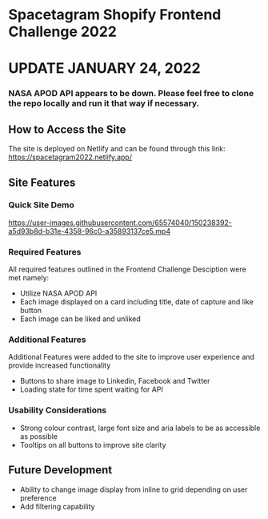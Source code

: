 # Spacetagram Shopify Frontend Challenge 2022

# UPDATE JANUARY 24, 2022
### NASA APOD API appears to be down. Please feel free to clone the repo locally and run it that way if necessary.
## How to Access the Site

The site is deployed on Netlify and can be found through this link: https://spacetagram2022.netlify.app/

## Site Features

### Quick Site Demo

https://user-images.githubusercontent.com/65574040/150238392-a5d93b8d-b31e-4358-96c0-a35893137ce5.mp4

### Required Features

All required features outlined in the Frontend Challenge Desciption were met namely:

- Utilize NASA APOD API
- Each image displayed on a card including title, date of capture and like button
- Each image can be liked and unliked

### Additional Features

Additional Features were added to the site to improve user experience and provide increased functionality

- Buttons to share image to Linkedin, Facebook and Twitter
- Loading state for time spent waiting for API

### Usability Considerations

- Strong colour contrast, large font size and aria labels to be as accessible as possible
- Tooltips on all buttons to improve site clarity

## Future Development

- Ability to change image display from inline to grid depending on user preference
- Add filtering capability
